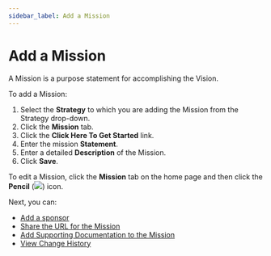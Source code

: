 ```yaml
---
sidebar_label: Add a Mission
---
```

# Add a Mission

A Mission is a purpose statement for accomplishing the Vision.

To add a Mission:

1.  Select the **Strategy** to which you are adding the Mission from the
    Strategy drop-down.
2.  Click the **Mission** tab.
3.  Click the **Click Here To Get Started** link.
4.  Enter the mission **Statement**.
5.  Enter a detailed **Description** of the Mission.
6.  Click **Save**.

To edit a Mission, click the **Mission** tab on the home page and then
click the **Pencil** (![](Resources/Images/edit_pencil1.png)) icon.

Next, you can:

  - [Add a sponsor](Add_a_Sponsor_to_an_Asset.md)
  - [Share the URL for the Mission](Share_URLs_for_Assets.md)
  - [Add Supporting Documentation to the Mission](Add_Supporting_Doc.md)
  - [View Change History](View_Change_History_for_Assets.md)
